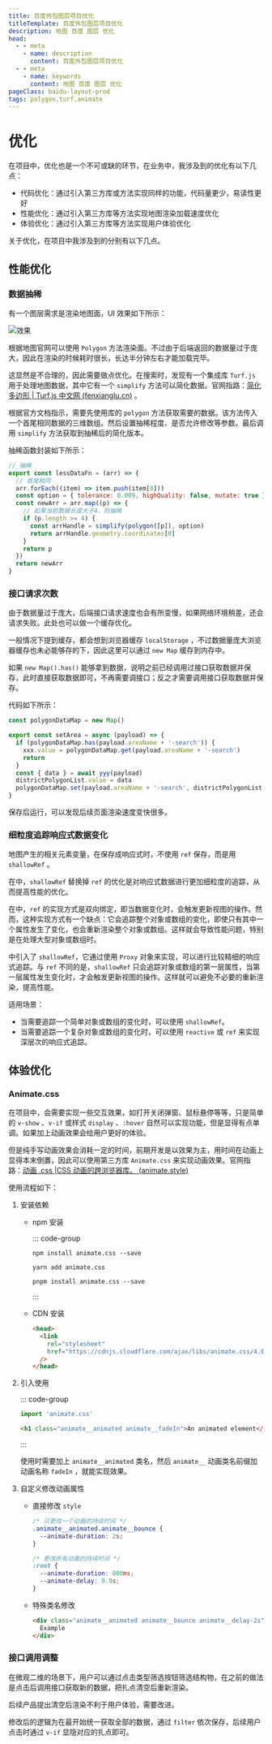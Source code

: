 ```yaml
---
title: 百度外包图层项目优化
titleTemplate: 百度外包图层项目优化
description: 地图 百度 图层 优化
head:
  - - meta
    - name: description
      content: 百度外包图层项目优化
  - - meta
    - name: keywords
      content: 地图 百度 图层 优化
pageClass: baidu-layout-prod
tags: polygon,turf,animate
---
```


# 优化

在项目中，优化也是一个不可或缺的环节，在业务中，我涉及到的优化有以下几点：

- 代码优化：通过引入第三方库或方法实现同样的功能，代码量更少，易读性更好
- 性能优化：通过引入第三方库等方法实现地图渲染加载速度优化
- 体验优化：通过引入第三方库等方法实现用户体验优化

关于优化，在项目中我涉及到的分别有以下几点。

## 性能优化

### 数据抽稀

有一个图层需求是渲染地图面，UI 效果如下所示：

![效果](https://pic.imgdb.cn/item/65a77030871b83018ac8379b.jpg)

根据地图官网可以使用 `Polygon` 方法渲染面。不过由于后端返回的数据量过于庞大，因此在渲染的时候耗时很长，长达半分钟左右才能加载完毕。

这显然是不合理的，因此需要做点优化。在搜索时，发现有一个集成库 `Turf.js` 用于处理地图数据，其中它有一个 `simplify` 方法可以简化数据。官网指路：[简化多边形 | Turf.js 中文网 (fenxianglu.cn)](https://turfjs.fenxianglu.cn/category/transformation/simplify.html) 。

根据官方文档指示，需要先使用库的 `polygon` 方法获取需要的数据。该方法传入一个首尾相同数据的三维数组。然后设置抽稀程度、是否允许修改等参数。最后调用 `simplify` 方法获取到抽稀后的简化版本。

抽稀函数封装如下所示：

```js
// 抽稀
export const lessDataFn = (arr) => {
  // 首尾相同
  arr.forEach((item) => item.push(item[0]))
  const option = { tolerance: 0.009, highQuality: false, mutate: true }
  const newArr = arr.map((p) => {
    // 如果当前数据长度大于4，则抽稀
    if (p.length >= 4) {
      const arrHandle = simplify(polygon([p]), option)
      return arrHandle.geometry.coordinates[0]
    }
    return p
  })
  return newArr
}
```

### 接口请求次数

由于数据量过于庞大，后端接口请求速度也会有所变慢，如果网络环境稍差，还会请求失败。此处也可以做一个缓存优化。

一般情况下提到缓存，都会想到浏览器缓存 `localStorage` ，不过数据量庞大浏览器缓存也未必能够存的下，因此这里可以通过 `new Map` 缓存到内存中。

如果 `new Map().has()` 能够拿到数据，说明之前已经调用过接口获取数据并保存，此时直接获取数据即可，不再需要调接口；反之才需要调用接口获取数据并保存。

代码如下所示：

```js
const polygonDataMap = new Map()

export const setArea = async (payload) => {
  if (polygonDataMap.has(payload.areaName + '-search')) {
    xxx.value = polygonDataMap.get(payload.areaName + '-search')
    return
  }
  const { data } = await yyy(payload)
  districtPolygonList.value = data
  polygonDataMap.set(payload.areaName + '-search', districtPolygonList.value)
}
```

保存后运行，可以发现后续页面渲染速度变快很多。

### 细粒度追踪响应式数据变化

地图产生的相关元素变量，在保存成响应式时，不使用 `ref` 保存，而是用 `shallowRef` 。

在<word text="Vue3"/>中，`shallowRef` 替换掉 `ref` 的优化是对响应式数据进行更加细粒度的追踪，从而提高性能的优化。

在<word text="Vue2"/>中，`ref` 的实现方式是双向绑定，即当数据变化时，会触发更新视图的操作。然而，这种实现方式有一个缺点：它会追踪整个对象或数组的变化，即使只有其中一个属性发生了变化，也会重新渲染整个对象或数组。这样就会导致性能问题，特别是在处理大型对象或数组时。

<word text="Vue3"/>中引入了 `shallowRef`，它通过使用 `Proxy` 对象来实现，可以进行比较精细的响应式追踪。与 `ref` 不同的是，`shallowRef` 只会追踪对象或数组的第一层属性，当第一层属性发生变化时，才会触发更新视图的操作。这样就可以避免不必要的重新渲染，提高性能。

适用场景：

- 当需要追踪一个简单对象或数组的变化时，可以使用 `shallowRef`。
- 当需要追踪一个复杂对象或数组的变化时，可以使用 `reactive` 或 `ref` 来实现深层次的响应式追踪。

## 体验优化

### Animate.css

在项目中，会需要实现一些交互效果，如打开关闭弹窗、鼠标悬停等等，只是简单的 `v-show` 、`v-if` 或样式 `display` 、`:hover` 自然可以实现功能，但是显得有点单调。如果加上动画效果会给用户更好的体验。

但是纯手写动画效果会消耗一定的时间，前期开发是以效果为主，用时间在动画上显得本末倒置，因此可以使用第三方库 `Animate.css` 来实现动画效果。官网指路：[动画 .css |CSS 动画的跨浏览器库。 (animate.style)](https://animate.style/#usage)

使用流程如下：

1. 安装依赖

   - npm 安装

     ::: code-group

     ```shell [npm]
     npm install animate.css --save
     ```

     ```shell [yarn]
     yarn add animate.css
     ```

     ```shell [pnpm]
     pnpm install animate.css --save
     ```

     :::

   - CDN 安装

     ```html
     <head>
       <link
         rel="stylesheet"
         href="https://cdnjs.cloudflare.com/ajax/libs/animate.css/4.0.0/animate.min.css"
       />
     </head>
     ```

2. 引入使用

   ::: code-group

   ```js [js]
   import 'animate.css'
   ```

   ```html [html]
   <h1 class="animate__animated animate__fadeIn">An animated element</h1>
   ```

   :::

   使用时需要加上 `animate__animated` 类名，然后 `animate__` 动画类名前缀加动画名称 `fadeIn` ，就能实现效果。

3. 自定义修改动画属性

   - 直接修改 `style`

     ```css
     /* 只更改一个动画的持续时间 */
     .animate__animated.animate__bounce {
       --animate-duration: 2s;
     }

     /* 更改所有动画的持续时间 */
     :root {
       --animate-duration: 800ms;
       --animate-delay: 0.9s;
     }
     ```

   - 特殊类名修改

     ```html
     <div class="animate__animated animate__bounce animate__delay-2s">
       Example
     </div>
     ```

### 接口调用调整

在微观二维的场景下，用户可以通过点击类型筛选按钮筛选结构物，在之前的做法是点击后调用接口获取新的数据，把扎点清空后重新渲染。

后续产品提出清空后渲染不利于用户体验，需要改进。

修改后的逻辑为在最开始统一获取全部的数据，通过 `filter` 依次保存，后续用户点击时通过 `v-if` 显隐对应的扎点即可。
